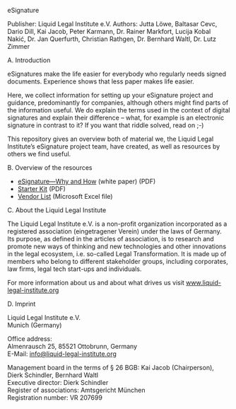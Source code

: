 eSignature

Publisher: Liquid Legal Institute e.V.
Authors: Jutta Löwe, Baltasar Cevc, Dario Dill, Kai Jacob, Peter Karmann, Dr. Rainer Markfort, Lucija Kobal Nakić, Dr. Jan Querfurth, Christian Rathgen, Dr. Bernhard Waltl, Dr. Lutz Zimmer

A. Introduction

eSignatures make the life easier for everybody who regularly needs signed documents. Experience shows that less paper makes life easier. 

Here, we collect information for setting up your eSignature project and guidance, predominantly for companies, although others might find parts of the information useful. We do explain the terms used in the context of digital signatures and explain their difference – what, for example is an electronic signature in contrast to it? If you want that riddle solved, read on ;-)

This repository gives an overview both of material we, the Liquid Legal Institute’s eSignature project team, have created, as well as resources by others we find useful.

B. Overview of the resources

- [eSignature—Why and How](deliverables/eSignature-LLI-whitepaper.pdf) (white paper) (PDF)
- [Starter Kit](deliverables/eSignature-LLI-starter-kit.pdf) (PDF)
- [Vendor List](deliverables/eSignature-LLI-vendor-list.xlsx) (Microsoft Excel file)

C. About the Liquid Legal Institute

The Liquid Legal Institute e.V. is a non-profit organization incorporated as a registered association (eingetragener Verein) under the laws of Germany. Its purpose, as defined in the articles of association, is to research and promote new ways of thinking and new technologies and other innovations in the legal ecosystem, i.e. so-called Legal Transformation. It is made up of members who belong to different stakeholder groups, including corporates, law firms, legal tech start-ups and individuals. 

For more information about us and about what drives us visit www.liquid-legal-institute.org

D. Imprint

Liquid Legal Institute e.V.  
Munich (Germany)

Office address:  
Almenrausch 25, 85521 Ottobrunn, Germany  
E-Mail: info@liquid-legal-institute.org

Management board in the terms of § 26 BGB: Kai Jacob (Chairperson), Dierk Schindler, Bernhard Waltl  
Executive director: Dierk Schindler  
Register of associations: Amtsgericht München  
Registration number: VR 207699  
